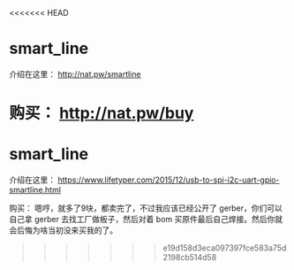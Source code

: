 <<<<<<< HEAD
# smart_line

介绍在这里：
http://nat.pw/smartline

购买：
http://nat.pw/buy
=======
# smart_line

介绍在这里：
https://www.lifetyper.com/2015/12/usb-to-spi-i2c-uart-gpio-smartline.html

购买：
嗯哼，就多了9块，都卖完了，不过我应该已经公开了 gerber，你们可以自己拿 gerber 去找工厂做板子，然后对着 bom 买原件最后自己焊接。然后你就会后悔为啥当初没来买我的了。
>>>>>>> e19d158d3eca097397fce583a75d2198cb514d58
